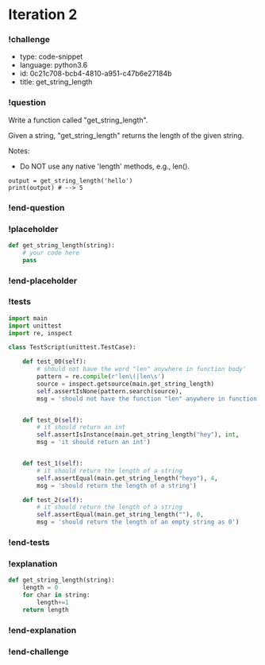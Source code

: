 # Iteration 2

### !challenge

* type: code-snippet
* language: python3.6
* id: 0c21c708-bcb4-4810-a951-c47b6e27184b
* title: get_string_length

### !question

Write a function called "get_string_length".

Given a string, "get_string_length" returns the length of the given string.

Notes:
* Do NOT use any native 'length' methods, e.g., len().


```
output = get_string_length('hello')
print(output) # --> 5
```

### !end-question

### !placeholder

```python
def get_string_length(string):
    # your code here
    pass


```

### !end-placeholder

### !tests

```python
import main
import unittest
import re, inspect

class TestScript(unittest.TestCase):

    def test_00(self):
        # should not have the word "len" anywhere in function body'
        pattern = re.compile(r'len\(|len\s')
        source = inspect.getsource(main.get_string_length)
        self.assertIsNone(pattern.search(source),
        msg = 'should not have the function "len" anywhere in function body')


    def test_0(self):
        # it should return an int    
        self.assertIsInstance(main.get_string_length("hey"), int,
        msg = 'it should return an int')


    def test_1(self):
        # it should return the length of a string
        self.assertEqual(main.get_string_length("heyo"), 4,
        msg = 'should return the length of a string')

    def test_2(self):
        # it should return the length of a string
        self.assertEqual(main.get_string_length(""), 0,
        msg = 'should return the length of an empty string as 0')

```

### !end-tests

### !explanation
```python
def get_string_length(string):
    length = 0
    for char in string:
        length+=1
    return length
```
### !end-explanation

### !end-challenge
